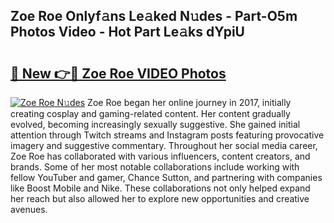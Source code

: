 ## Zoe Roe Onlyf𝚊ns Le𝚊ked N𝚞des - Part-O5m Photos Video - Hot Part Le𝚊ks dYpiU

# <h2><a href="http://ab22888.deff.icu/?id=Zoe+Roe">🔗 New 👉🔴 Zoe Roe VIDEO Photos</a></h2>

[![Zoe Roe N𝚞des](https://i.imgur.com/rIISA9y.gif)](http://ab22888.deff.icu/?id=Zoe+Roe)
Zoe Roe began her online journey in 2017, initially creating cosplay and gaming-related content. Her content gradually evolved, becoming increasingly sexually suggestive. She gained initial attention through Twitch streams and Instagram posts featuring provocative imagery and suggestive commentary. Throughout her social media career, Zoe Roe has collaborated with various influencers, content creators, and brands. Some of her most notable collaborations include working with fellow YouTuber and gamer, Chance Sutton, and partnering with companies like Boost Mobile and Nike. These collaborations not only helped expand her reach but also allowed her to explore new opportunities and creative avenues.
